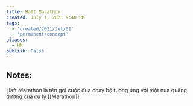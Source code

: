 ```yaml
---
title: Haft Marathon
created: July 1, 2021 9:48 PM 
tags:
  - 'created/2021/Jul/01'
  - 'permanent/concept'
aliases:
  - HM
publish: False
---
```

## Notes:
Haft Marathon là tên gọi cuộc đua chạy bộ tương ứng với một nửa quãng đường của cự ly [[Marathon]].

